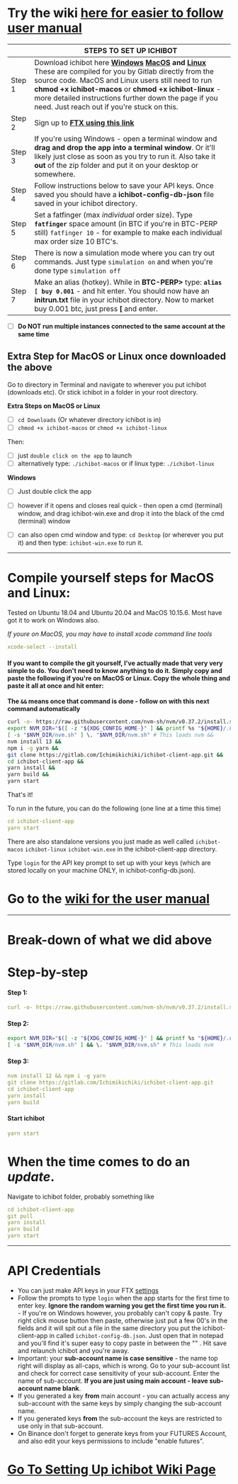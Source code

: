 # Try the wiki [here for easier to follow user manual](https://gitlab.com/Ichimikichiki/ichibot-client-app/-/wikis/home)

  
| | **STEPS TO SET UP ICHIBOT**      |    
| ------------- | ----------  |
| Step 1 | Download ichibot here **[Windows](https://gitlab.com/Ichimikichiki/ichibot-client-app/-/jobs/artifacts/master/download?job=build-windows) [MacOS](https://gitlab.com/Ichimikichiki/ichibot-client-app/-/jobs/artifacts/master/download?job=build-osx) and [Linux](https://gitlab.com/Ichimikichiki/ichibot-client-app/-/jobs/artifacts/master/download?job=build-linux)** These are compiled for you by Gitlab directly from the source code. MacOS and Linux users still need to run **chmod +x ichibot-macos** or **chmod +x ichibot-linux** - more detailed instructions further down the page if you need. Just reach out if you're stuck on this.  |
| Step 2 |  Sign up to **[FTX using this link](https://ftx.com/#a=ichi)**  |
| Step 3 |  If you're using Windows - open a terminal window and **drag and drop the app into a terminal window**.  Or it'll likely just close as soon as you try to run it. Also take it **out** of the zip folder and put it on your desktop or somewhere.   |
| Step 4 |  Follow instructions below to save your API keys. Once saved you should have a **ichibot-config-db-json** file saved in your ichibot directory.  |
| Step 5 |  Set a fatfinger (max *individual* order size). Type **`fatfinger`** space amount (in BTC if you're in BTC-PERP still) `fatfinger 10` - for example to make each individual max order size 10 BTC's. |
| Step 6 |  There is now a simulation mode where you can try out commands. Just type `simulation on` and when you're done type `simulation off` |
| Step 7 |  Make an alias (hotkey). While in **BTC-PERP>** type:  **`alias [ buy 0.001`**  - and hit enter. You should now have an **initrun.txt** file in your ichibot directory. Now to market buy 0.001 btc, just press **[** and enter. |
  
-  [ ] **Do NOT run multiple instances connected to the same account at the same time**
   
## Extra Step for MacOS or Linux once downloaded the above   
Go to directory in Terminal and navigate to wherever you put ichibot (downloads etc). Or stick ichibot in a folder in your root directory.  
  
**Extra Steps on MacOS or Linux**
-  [ ] `cd Downloads` (Or whatever directory ichibot is in)  
-  [ ] `chmod +x ichibot-macos` or `chmod +x ichibot-linux`  
  
Then:
-  [ ] just `double click on the app` to launch 
-  [ ] alternatively type: `./ichibot-macos` or if linux type: `./ichibot-linux`   
  
**Windows**
-  [ ] Just double click the app
-  [ ] however if it opens and closes real quick - then open a cmd (terminal) window, and drag ichibot-win.exe and drop it into the black of the cmd (terminal) window   
-  [ ] can also open cmd window and type: `cd Desktop` (or wherever you put it) and then type: `ichibot-win.exe`  to run it.  
   
      
_______________________________________________________________________________________________________  
 # Compile yourself steps for MacOS and Linux:
 Tested on Ubuntu 18.04 and Ubuntu 20.04 and MacOS 10.15.6. Most have got it to work on Windows also.
   
*If youre on MacOS, you may have to install xcode command line tools*
```yml
xcode-select --install
```
  
#### If you want to compile the git yourself, I've actually made that very very simple to do. You don't need to know anything to do it. Simply copy and paste the following if you're on MacOS or Linux. Copy the whole thing and paste it all at once and hit enter:  
**The `&&` means once that command is done - follow on with this next command automatically**  
  
```bash
curl -o- https://raw.githubusercontent.com/nvm-sh/nvm/v0.37.2/install.sh | bash &&
export NVM_DIR="$([ -z "${XDG_CONFIG_HOME-}" ] && printf %s "${HOME}/.nvm" || printf %s "${XDG_CONFIG_HOME}/nvm")"
[ -s "$NVM_DIR/nvm.sh" ] \. "$NVM_DIR/nvm.sh" # This loads nvm &&
nvm install 13 &&
npm i -g yarn &&
git clone https://gitlab.com/Ichimikichiki/ichibot-client-app.git &&
cd ichibot-client-app &&
yarn install &&
yarn build &&
yarn start
```  
That's it!  
    
To run in the future, you can do the following (one line at a time this time)  
```yml
cd ichibot-client-app
yarn start
```
There are also standalone versions you just made as well called `ichibot-macos` `ichibot-linux` `ichibot-win.exe` in the ichibot-client-app directory.  
  
Type `login` for the API key prompt to set up with your keys (which are stored locally on your machine ONLY, in ichibot-config-db.json).
  
# Go to the [wiki for the user manual](https://gitlab.com/Ichimikichiki/ichibot-client-app/-/wikis/home)  
________________________________________________________________________________
# Break-down of what we did above
   
 # Step-by-step  

#### Step 1:  
```yml
curl -o- https://raw.githubusercontent.com/nvm-sh/nvm/v0.37.2/install.sh | bash
```
#### Step 2:    
```bash
export NVM_DIR="$([ -z "${XDG_CONFIG_HOME-}" ] && printf %s "${HOME}/.nvm" || printf %s "${XDG_CONFIG_HOME}/nvm")"
[ -s "$NVM_DIR/nvm.sh" ] && \. "$NVM_DIR/nvm.sh" # This loads nvm
```
 #### Step 3:  
```yml
nvm install 12 && npm i -g yarn
git clone https://gitlab.com/Ichimikichiki/ichibot-client-app.git
cd ichibot-client-app
yarn install
yarn build
```
#### Start ichibot   
```yml
yarn start
```
# When the time comes to do an _update_.  

Navigate to ichibot folder, probably something like  
  
```yml
cd ichibot-client-app
git pull
yarn install
yarn build
yarn start
```    
    
______________________________________________________________________________________________
  
# API Credentials  
- You can just make API keys in your FTX [settings](https://ftx.com/profile)  
- Follow the prompts to type `login` when the app starts for the first time to enter key. **Ignore the random warning you get the first time you run it.** - If you're on Windows however, you probably can't copy & paste. Try right click mouse button then paste, otherwise just put a few 00's in the fields and it will spit out a file in the same directory you put the ichibot-client-app in called `ichibot-config-db.json`. Just open that in notepad and you'll find it's super easy to copy paste in between the "" . Hit save and relaunch ichibot and you're away.    
- Important: your **sub-account name is case sensitive** - the name top right will display as all-caps, which is wrong. Go to your sub-account list and check for correct case sensitivity of your sub-account. Enter the name of sub-account. **If you are just using main account - leave sub-account name blank**.  
- If you generated a key **from** main account - you can actually access any sub-account with the same keys by simply changing the sub-account name.  
- If you generated keys **from** the sub-account the keys are restricted to use only in that sub-account.  
- On Binance don't forget to generate keys from your FUTURES Account, and also edit your keys permissions to include "enable futures".  
   
# [Go To Setting Up ichibot Wiki Page](https://gitlab.com/Ichimikichiki/ichibot-client-app/-/wikis/Home/1-Setting-up-ichibot)
